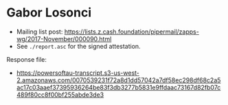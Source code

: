 # Gabor Losonci

* Mailing list post: <https://lists.z.cash.foundation/pipermail/zapps-wg/2017-November/000090.html>
* See `./report.asc` for the signed attestation.

Response file:

* https://powersoftau-transcript.s3-us-west-2.amazonaws.com/0070539231f72a8d1dd57042a7df58ec298df68c2a5ac17c03aaef37395936264be83f3db3277b5831e9ffdaac73167d82fb07c489f80cc8f00bf255abde3de3
